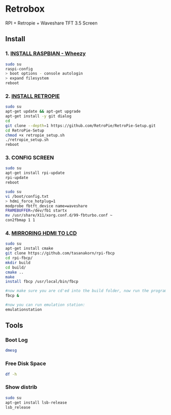 # Retrobox
RPI + Retropie + Waveshare TFT 3.5 Screen

## Install

### 1. [INSTALL RASPBIAN - Wheezy](https://www.raspberrypi.org/downloads/raspbian/)

```bash
sudo su
raspi-config
> boot options - console autologin
> expand filesystem
reboot
```

### 2. [INSTALL RETROPIE](https://github.com/RetroPie/RetroPie-Setup/wiki/Manual-Installation)

```bash
sudo su
apt-get update && apt-get upgrade
apt-get install -y git dialog
cd
git clone --depth=1 https://github.com/RetroPie/RetroPie-Setup.git
cd RetroPie-Setup
chmod +x retropie_setup.sh
./retropie_setup.sh
reboot
```

### 3. CONFIG SCREEN

```bash
sudo su
apt-get install rpi-update
rpi-update
reboot
```

```bash
sudo su
vi /boot/config.txt
> hdmi_force_hotplug=1
modprobe fbtft_device name=waveshare
FRAMEBUFFER=/dev/fb1 startx
mv /usr/share/X11/xorg.conf.d/99-fbturbo.conf ~
con2fbmap 1 1
```

### 4. [MIRRORING HDMI TO LCD](http://blog.petrockblock.com/forums/topic/swap-emulationstation-from-hdmi-to-lcd/#post-107972)

```bash
sudo su
apt-get install cmake
git clone https://github.com/tasanakorn/rpi-fbcp
cd rpi-fbcp/
mkdir build
cd build/
cmake ..
make
install fbcp /usr/local/bin/fbcp

#now make sure you are cd'ed into the build folder, now run the program:
fbcp &

#now you can run emulation station:
emulationstation
```

## Tools

### Boot Log

```bash
dmesg
```

### Free Disk Space

```bash
df -h
```

### Show distrib

```bash
sudo su
apt-get install lsb-release 
lsb_release
```
